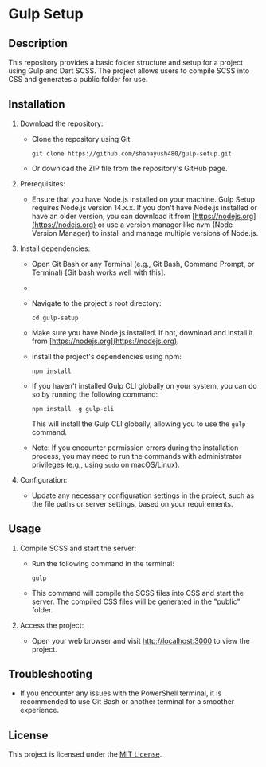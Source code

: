 # Gulp Setup

## Description
This repository provides a basic folder structure and setup for a project using Gulp and Dart SCSS. The project allows users to compile SCSS into CSS and generates a public folder for use.

## Installation
1. Download the repository:
   - Clone the repository using Git:
     ```
     git clone https://github.com/shahayush480/gulp-setup.git
     ```
   - Or download the ZIP file from the repository's GitHub page.


2. Prerequisites:
   - Ensure that you have Node.js installed on your machine. Gulp Setup requires Node.js version 14.x.x. If you don't have Node.js installed or have an older version, you can download it from [https://nodejs.org](https://nodejs.org) or use a version manager like nvm (Node Version Manager) to install and manage multiple versions of Node.js.

3. Install dependencies:
   - Open Git Bash or any Terminal (e.g., Git Bash, Command Prompt, or Terminal) [Git bash works well with this].
   - 
   - Navigate to the project's root directory:
     ```
     cd gulp-setup
     ```
   - Make sure you have Node.js installed. If not, download and install it from [https://nodejs.org](https://nodejs.org).
   - Install the project's dependencies using npm:
     ```
     npm install
     ```
   - If you haven't installed Gulp CLI globally on your system, you can do so by running the following command:
     ```
     npm install -g gulp-cli
     ```
     This will install the Gulp CLI globally, allowing you to use the `gulp` command.

   - Note: If you encounter permission errors during the installation process, you may need to run the commands with administrator privileges (e.g., using `sudo` on macOS/Linux).

4. Configuration:
   - Update any necessary configuration settings in the project, such as the file paths or server settings, based on your requirements.

<!-- 5. Additional Steps (if needed):
   - If there are any additional steps required to set up the project (e.g., creating a database, configuring environment variables), please provide instructions for those here. -->



## Usage
1. Compile SCSS and start the server:
   - Run the following command in the terminal:
     ```
     gulp
     ```
   - This command will compile the SCSS files into CSS and start the server. The compiled CSS files will be generated in the "public" folder.

2. Access the project:
   - Open your web browser and visit [http://localhost:3000](http://localhost:3000) to view the project.

## Troubleshooting
- If you encounter any issues with the PowerShell terminal, it is recommended to use Git Bash or another terminal for a smoother experience.

## License
This project is licensed under the [MIT License](LICENSE).
